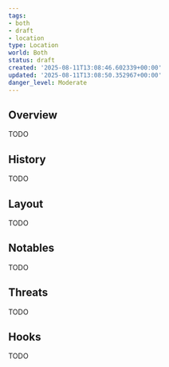 ```yaml
---
tags:
- both
- draft
- location
type: Location
world: Both
status: draft
created: '2025-08-11T13:08:46.602339+00:00'
updated: '2025-08-11T13:08:50.352967+00:00'
danger_level: Moderate
---
```



## Overview

TODO
## History

TODO
## Layout

TODO
## Notables

TODO
## Threats

TODO
## Hooks

TODO
